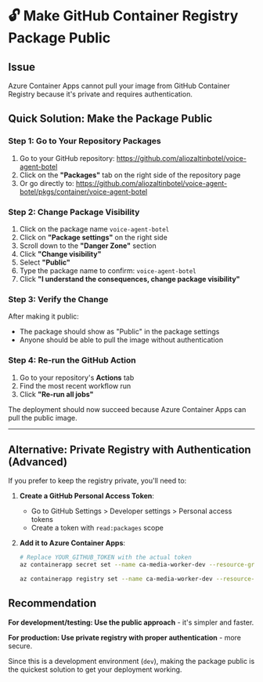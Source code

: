 # 🔓 Make GitHub Container Registry Package Public

## Issue
Azure Container Apps cannot pull your image from GitHub Container Registry because it's private and requires authentication.

## Quick Solution: Make the Package Public

### Step 1: Go to Your Repository Packages

1. Go to your GitHub repository: https://github.com/aliozaltinbotel/voice-agent-botel
2. Click on the **"Packages"** tab on the right side of the repository page
3. Or go directly to: https://github.com/aliozaltinbotel/voice-agent-botel/pkgs/container/voice-agent-botel

### Step 2: Change Package Visibility

1. Click on the package name `voice-agent-botel`
2. Click on **"Package settings"** on the right side
3. Scroll down to the **"Danger Zone"** section
4. Click **"Change visibility"**
5. Select **"Public"**
6. Type the package name to confirm: `voice-agent-botel`
7. Click **"I understand the consequences, change package visibility"**

### Step 3: Verify the Change

After making it public:
- The package should show as "Public" in the package settings
- Anyone should be able to pull the image without authentication

### Step 4: Re-run the GitHub Action

1. Go to your repository's **Actions** tab
2. Find the most recent workflow run
3. Click **"Re-run all jobs"**

The deployment should now succeed because Azure Container Apps can pull the public image.

---

## Alternative: Private Registry with Authentication (Advanced)

If you prefer to keep the registry private, you'll need to:

1. **Create a GitHub Personal Access Token**:
   - Go to GitHub Settings > Developer settings > Personal access tokens
   - Create a token with `read:packages` scope

2. **Add it to Azure Container Apps**:
   ```bash
   # Replace YOUR_GITHUB_TOKEN with the actual token
   az containerapp secret set --name ca-media-worker-dev --resource-group rg-botel-voice-v2-dev --secrets github-token="YOUR_GITHUB_TOKEN"
   
   az containerapp registry set --name ca-media-worker-dev --resource-group rg-botel-voice-v2-dev --server ghcr.io --username aliozaltinbotel --password "YOUR_GITHUB_TOKEN"
   ```

## Recommendation

**For development/testing: Use the public approach** - it's simpler and faster.

**For production: Use private registry with proper authentication** - more secure.

Since this is a development environment (`dev`), making the package public is the quickest solution to get your deployment working. 